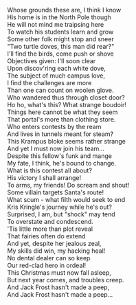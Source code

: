 Whose grounds these are, I think I know\
His home is in the North Pole though\
He will not mind me traipsing here\
To watch his students learn and grow\
Some other folk might stop and sneer\
"Two turtle doves, this man did rear?"\
I'll find the birds, come push or shove\
Objectives given: I'll soon clear\
Upon discov'ring each white dove,\
The subject of much campus love,\
I find the challenges are more\
Than one can count on woolen glove.\
Who wandered thus through closet door?\
Ho ho, what's this? What strange boudoir!\
Things here cannot be what they seem\
That portal's more than clothing store.\
Who enters contests by the ream\
And lives in tunnels meant for steam?\
This Krampus bloke seems rather strange\
And yet I must now join his team...\
Despite this fellow's funk and mange\
My fate, I think, he's bound to change.\
What is this contest all about?\
His victory I shall arrange!\
To arms, my friends! Do scream and shout!\
Some villain targets Santa's route!\
What scum - what filth would seek to end\
Kris Kringle's journey while he's out?\
Surprised, I am, but "shock" may tend\
To overstate and condescend.\
'Tis little more than plot reveal\
That fairies often do extend\
And yet, despite her jealous zeal,\
My skills did win, my hacking heal!\
No dental dealer can so keep\
Our red-clad hero in ordeal!\
This Christmas must now fall asleep,\
But next year comes, and troubles creep.\
And Jack Frost hasn't made a peep,\
And Jack Frost hasn't made a peep...